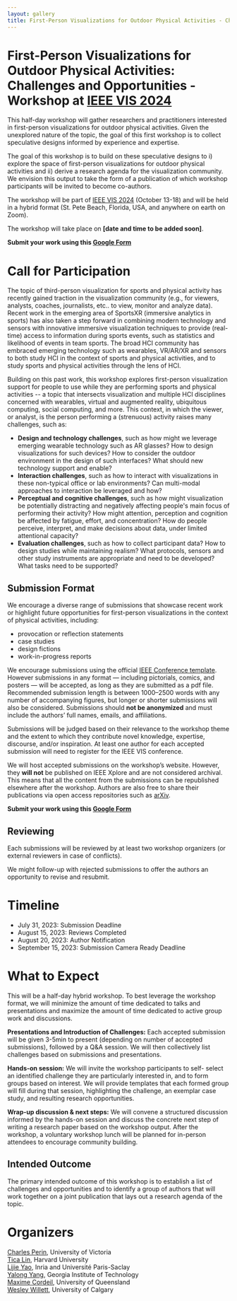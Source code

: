 ```yaml
---
layout: gallery
title: First-Person Visualizations for Outdoor Physical Activities - Challenges and Opportunities
---
```


# First-Person Visualizations for Outdoor Physical Activities: Challenges and Opportunities - Workshop at [IEEE VIS 2024](https://ieeevis.org)

This half-day workshop will gather researchers and practitioners interested in first-person visualizations for outdoor physical activities.
Given the unexplored nature of the topic, the goal of this first workshop is to collect speculative designs informed by experience and expertise.

The goal of this workshop is to build on these speculative designs to i) explore the space of first-person visualizations for outdoor physical activities and ii) derive a research agenda for the visualization community.
We envision this output to take the form of a publication of which workshop participants will be invited to become co-authors.

The workshop will be part of [IEEE VIS 2024](https://ieeevis.org/) (October 13-18) and will be held in a hybrid format (St. Pete Beach, Florida, USA, and anywhere on earth on Zoom).

The workshop will take place on **[date and time to be added soon]**.

**Submit your work using this [Google Form](https://forms.gle/C7yxFFuATfgxpUWt8)**


# Call for Participation

The topic of third-person visualization for sports and physical activity has recently gained traction in the visualization community (e.g., for viewers, analysts, coaches, journalists, etc.. to view, monitor and analyze data).
Recent work in the emerging area of SportsXR (immersive analytics in sports) has also taken a step forward in combining modern technology and sensors with innovative immersive visualization techniques to provide (real-time)
access to information during sports events, such as statistics and likelihood of events in team sports.
The broad HCI community has embraced emerging technology such as wearables, VR/AR/XR and sensors to both study HCI in the context of sports and physical activities, and to study sports and physical activities through the lens of HCI.

Building on this past work, this workshop explores first-person visualization support for people to use while they are performing sports and physical activities -- a topic that intersects visualization and multiple HCI disciplines concerned with wearables, virtual and augmented reality, ubiquitous computing, social computing, and more.
This context, in which the viewer, or analyst, is the person performing a (strenuous) activity raises many challenges, such as:

- **Design and technology challenges**, such as how might we leverage emerging wearable technology such as AR glasses? How to design visualizations for such devices? How to consider the outdoor environment in the design of such interfaces? What should new technology support and enable?
- **Interaction challenges**, such as how to interact with visualizations in these non-typical office or lab environments? Can multi-modal approaches to interaction be leveraged and how?
- **Perceptual and cognitive challenges**, such as how might visualization be potentially distracting and negatively affecting people's main focus of performing their activity? How might attention, perception and cognition be affected by fatigue, effort, and concentration? How do people perceive, interpret, and make decisions about data, under limited attentional capacity?
- **Evaluation challenges**, such as how to collect participant data? How to design studies while maintaining realism? What protocols, sensors and other study instruments are appropriate and need to be developed? What tasks need to be supported?


## Submission Format
We encourage a diverse range of submissions that showcase recent work or highlight future opportunities for first-person visualizations in the context of physical activities, including: 

* provocation or reflection statements
* case studies
* design fictions
* work-in-progress reports

We encourage submissions using the official [IEEE Conference template](https://tc.computer.org/vgtc/publications/conference/). However submissions in any format — including pictorials, comics, and posters — will be accepted, as long as they are submitted as a pdf file. Recommended submission length is between 1000–2500 words with any number of accompanying figures, but longer or shorter submissions will also be considered. Submissions should **not be anonymized** and must include the authors’ full names, emails, and affiliations. 

Submissions will be judged based on their relevance to the workshop theme and the extent to which they contribute novel knowledge, expertise, discourse, and/or inspiration. At least one author for each accepted submission will need to register for the IEEE VIS conference.

We will host accepted submissions on the workshop’s website. However, they **will not** be published on IEEE Xplore and are not considered archival. This means that all the content from the submissions can be republished elsewhere after the workshop. Authors are also free to share their publications via open access repositories such as [arXiv](https://arxiv.org).

**Submit your work using this [Google Form](https://forms.gle/C7yxFFuATfgxpUWt8)**

## Reviewing
Each submissions will be reviewed by at least two workshop organizers (or external reviewers in case of conflicts).

We might follow-up with rejected submissions to offer the authors an opportunity to revise and resubmit.




# Timeline
- July 31, 2023: Submission Deadline
- August 15, 2023: Reviews Completed
- August 20, 2023: Author Notification
- September 15, 2023: Submission Camera Ready Deadline

# What to Expect
This will be a half-day hybrid workshop. To best leverage the
workshop format, we will minimize the amount of time dedicated to
talks and presentations and maximize the amount of time dedicated
to active group work and discussions.

**Presentations and Introduction of Challenges:**
Each accepted
submission will be given 3-5min to present (depending on number
of accepted submissions), followed by a Q&A session.
We will then collectively list challenges based on submissions and  presentations.

**Hands-on session:**
We will invite the workshop participants to self-
select an identified challenge they are particularly interested in, and
to form groups based on interest. We will provide templates that
each formed group will fill during that session, highlighting the challenge,
an exemplar case study, and resulting research opportunities.

**Wrap-up discussion & next steps:**
We will convene a structured discussion informed by the hands-on session and discuss the concrete next step of writing a research
paper based on the workshop output. After the workshop, a voluntary workshop lunch will be
planned for in-person attendees to encourage community building.

## Intended Outcome
The primary intended outcome of this workshop is to establish a
list of challenges and opportunities and to identify a group of
authors that will work together on a joint publication that lays out a
research agenda of the topic.



# Organizers

[Charles Perin](http://charlesperin.net/), University of Victoria <br>
[Tica Lin](https://ticalin.com), Harvard University <br>
[Lijie Yao](https://lijieyao.com), Inria and Université Paris-Saclay <br>
[Yalong Yang](https://ivi.cc.gatech.edu/), Georgia Institute of Technology <br>
[Maxime Cordeil](https://eecs.uq.edu.au/profile/5945/maxime-cordeil), University of Queensland <br>
[Wesley Willett](https://dataexperience.cpsc.ucalgary.ca), University of Calgary
